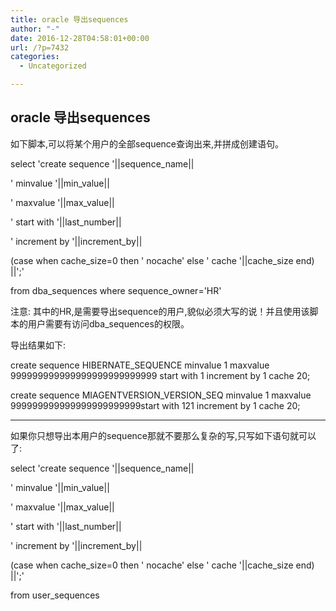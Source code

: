 ```yaml
---
title: oracle 导出sequences
author: "-"
date: 2016-12-28T04:58:01+00:00
url: /?p=7432
categories:
  - Uncategorized

---
```

## oracle 导出sequences
如下脚本,可以将某个用户的全部sequence查询出来,并拼成创建语句。

<wbr />select 'create sequence '||sequence_name|| <wbr /> <wbr /> <wbr />
  
<wbr /> <wbr /> <wbr /> <wbr /> <wbr /> <wbr /> ' minvalue '||min_value|| <wbr /> <wbr /> <wbr />
  
<wbr /> <wbr /> <wbr /> <wbr /> <wbr /> <wbr /> ' maxvalue '||max_value|| <wbr /> <wbr /> <wbr />
  
<wbr /> <wbr /> <wbr /> <wbr /> <wbr /> <wbr /> ' start with '||last_number|| <wbr /> <wbr /> <wbr />
  
<wbr /> <wbr /> <wbr /> <wbr /> <wbr /> <wbr /> ' increment by '||increment_by|| <wbr /> <wbr /> <wbr />
  
<wbr /> <wbr /> <wbr /> <wbr /> <wbr /> <wbr /> (case when cache_size=0 then ' nocache' else ' cache '||cache_size end) ||';' <wbr /> <wbr />
  
from dba_sequences where sequence_owner='HR' <wbr /> <wbr />
  
注意: 其中的HR,是需要导出sequence的用户,貌似必须大写的说！并且使用该脚本的用户需要有访问dba_sequences的权限。

导出结果如下: 

<wbr />create sequence HIBERNATE_SEQUENCE minvalue 1 maxvalue 999999999999999999999999<wbr />999 start with 1 increment by 1 cache 20; <wbr />

create sequence MIAGENTVERSION_VERSION_SEQ minvalue 1 maxvalue 999999999999999999999999<wbr />start with 121 increment by 1 cache 20;

---------------------------

如果你只想导出本用户的sequence那就不要那么复杂的写,只写如下语句就可以了: 

select 'create sequence '||sequence_name|| <wbr /> <wbr />
  
<wbr /> <wbr /> <wbr /> <wbr /> <wbr /> <wbr /> ' minvalue '||min_value|| <wbr /> <wbr />
  
<wbr /> <wbr /> <wbr /> <wbr /> <wbr /> <wbr /> ' maxvalue '||max_value|| <wbr /> <wbr />
  
<wbr /> <wbr /> <wbr /> <wbr /> <wbr /> <wbr /> ' start with '||last_number|| <wbr /> <wbr />
  
<wbr /> <wbr /> <wbr /> <wbr /> <wbr /> <wbr /> ' increment by '||increment_by|| <wbr /> <wbr />
  
<wbr /> <wbr /> <wbr /> <wbr /> <wbr /> <wbr /> (case when cache_size=0 then ' nocache' else ' cache '||cache_size end) ||';' <wbr />
  
from user_sequences